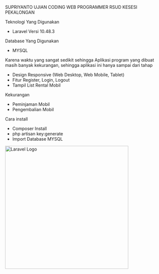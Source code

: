 SUPRIYANTO UJIAN CODING WEB PROGRAMMER RSUD KESESI PEKALONGAN

Teknologi Yang Digunakan
- Laravel Versi 10.48.3

Database Yang Digunakan
- MYSQL

Karena waktu yang sangat sedikit sehingga Aplikasi program yang dibuat masih banyak kekurangan, sehingga aplikasi ini hanya sampai dari tahap
 
- Design Responsive (Web Desktop, Web Mobile, Tablet)
- Fitur Register, Login, Logout
- Tampil List Rental Mobil

Kekurangan 
- Peminjaman Mobil
- Pengembalian Mobil

Cara install
- Composer Install
- php artisan key:generate
- Import Database MYSQL

<img src="https://i.postimg.cc/hGs2ymBg/screencapture-localhost-8000-login-2024-03-20-17-22-28.png" width="400" alt="Laravel Logo">
